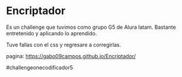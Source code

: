 # Encriptador

Es un challenge que tuvimos como grupo G5 de Alura latam.
Bastante entretenido y aplicando lo aprendido.

Tuve fallas con el css y regresare a corregirlas.

pagina:
https://gabo09campos.github.io/Encriptador/

#challengeonecodificador5
